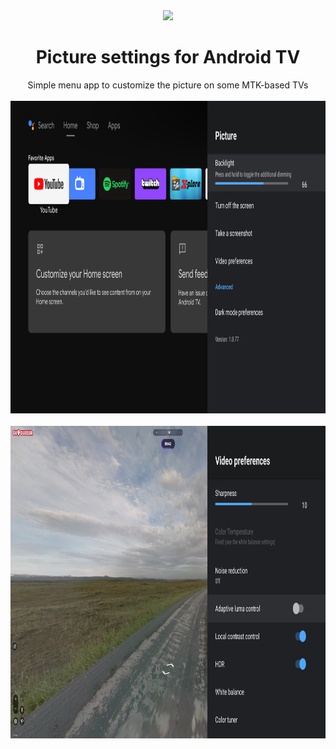 <div align="center">
<img src="app/src/main/res/drawable/app_tv_logo.png"/>
<h1>Picture settings for Android TV</h1>
Simple menu app to customize the picture on some MTK-based TVs<br><br>
<img src="/screenshots/screen1.png" height="500px"/><br><br><img src="/screenshots/screen2.png" height="500px"/>
